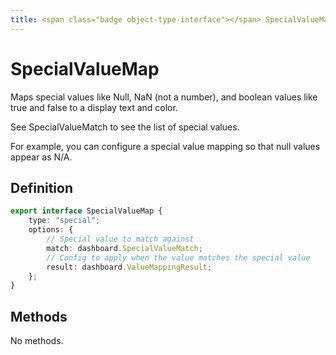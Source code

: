 ```yaml
---
title: <span class="badge object-type-interface"></span> SpecialValueMap
---
```

# <span class="badge object-type-interface"></span> SpecialValueMap

Maps special values like Null, NaN (not a number), and boolean values like true and false to a display text and color.

See SpecialValueMatch to see the list of special values.

For example, you can configure a special value mapping so that null values appear as N/A.

## Definition

```typescript
export interface SpecialValueMap {
	type: "special";
	options: {
		// Special value to match against
		match: dashboard.SpecialValueMatch;
		// Config to apply when the value matches the special value
		result: dashboard.ValueMappingResult;
	};
}

```
## Methods

No methods.
